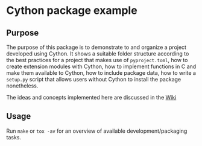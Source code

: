 # Cython package example

## Purpose

The purpose of this package is to demonstrate to and organize a project developed using Cython.
It shows a suitable folder structure according to the best practices for a project that makes use of `pyproject.toml`, how to create extension modules with Cython, how to implement functions in C and make them available to Cython, how to include package data, how to write a `setup.py` script that allows users without Cython to install the package nonetheless.

The ideas and concepts implemented here are discussed in the [Wiki](https://github.com/goerz-testing/cython-package-example/wiki/Packaging-and-Testing-of-Cython-Packages)

## Usage

Run `make` or `tox -av` for an overview of available development/packaging tasks.
